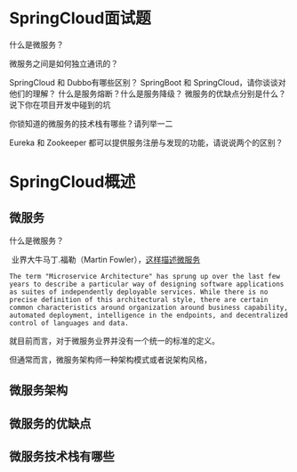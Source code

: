 

# SpringCloud面试题

什么是微服务？

微服务之间是如何独立通讯的？

SpringCloud 和 Dubbo有哪些区别？
SpringBoot 和 SpringCloud，请你谈谈对他们的理解？
什么是服务熔断？什么是服务降级？
微服务的优缺点分别是什么？说下你在项目开发中碰到的坑

你锁知道的微服务的技术栈有哪些？请列举一二

Eureka 和 Zookeeper 都可以提供服务注册与发现的功能，请说说两个的区别？

# SpringCloud概述

## 微服务

什么是微服务？

​	业界大牛马丁.福勒（Martin Fowler），[这样描述微服务](](https://martinfowler.com/articles/microservices.html))

```
The term "Microservice Architecture" has sprung up over the last few years to describe a particular way of designing software applications as suites of independently deployable services. While there is no precise definition of this architectural style, there are certain common characteristics around organization around business capability, automated deployment, intelligence in the endpoints, and decentralized control of languages and data.
```



就目前而言，对于微服务业界并没有一个统一的标准的定义。

但通常而言，微服务架构师一种架构模式或者说架构风格，



## 微服务架构

## 微服务的优缺点

## 微服务技术栈有哪些

